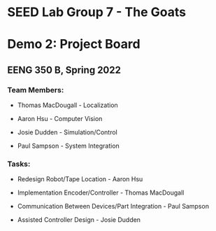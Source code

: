 # SEED Lab Group 7 - The Goats

# Demo 2: Project Board

## EENG 350 B, Spring 2022

### Team Members:

- Thomas MacDougall - Localization

- Aaron Hsu - Computer Vision

- Josie Dudden - Simulation/Control

- Paul Sampson - System Integration

### Tasks:

- Redesign Robot/Tape Location - Aaron Hsu

- Implementation Encoder/Controller - Thomas MacDougall

- Communication Between Devices/Part Integration - Paul Sampson

- Assisted Controller Design - Josie Dudden
